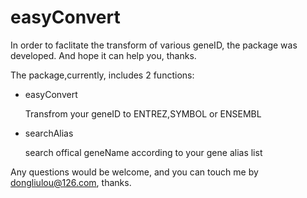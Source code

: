 # easyConvert

In order to faclitate the transform of various geneID, the package was developed. And hope it can help you, thanks.

The package,currently, includes 2 functions:

+ easyConvert

	Transfrom your geneID to ENTREZ,SYMBOL or ENSEMBL
	
+ searchAlias

	search offical geneName according to your gene alias list
	
Any questions would be welcome, and you can touch me by dongliulou@126.com, thanks.